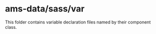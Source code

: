 # ams-data/sass/var

This folder contains variable declaration files named by their component class.
